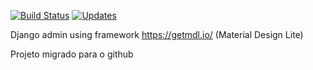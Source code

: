 


[![Build Status](https://travis-ci.org/grupyto/django-material-admin.svg?branch=master)](https://travis-ci.org/grupyto/django-material-admin)
[![Updates](https://pyup.io/repos/github/grupyto/django-material-admin/shield.svg)](https://pyup.io/repos/github/grupyto/django-material-admin/)



Django admin using framework https://getmdl.io/ (Material Design Lite)

Projeto migrado para o github
